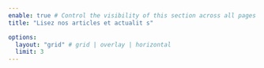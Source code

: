 ```yaml
---
enable: true # Control the visibility of this section across all pages where it is used
title: "Lisez nos articles et actualit s"

options:
  layout: "grid" # grid | overlay | horizontal
  limit: 3
---
```

